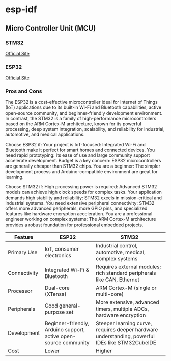 # esp-idf

## Micro Controller Unit (MCU)
### STM32
<a href="https://www.st.com/en/microcontrollers-microprocessors/stm32-32-bit-arm-cortex-mcus.html"> Official Site </a>

### ESP32
<a href="https://www.espressif.com/en/products/socs/esp32"> Official Site </a>

### Pros and Cons
The ESP32 is a cost-effective microcontroller ideal for Internet of Things (IoT) applications due to its built-in Wi-Fi and Bluetooth capabilities, active open-source community, and beginner-friendly development environment. In contrast, the STM32 is a family of high-performance microcontrollers based on the ARM Cortex-M architecture, known for its powerful processing, deep system integration, scalability, and reliability for industrial, automotive, and medical applications. 

Choose ESP32 if:
Your project is IoT-focused: Integrated Wi-Fi and Bluetooth make it perfect for smart homes and connected devices. 
You need rapid prototyping: Its ease of use and large community support accelerate development. 
Budget is a key concern: ESP32 microcontrollers are generally cheaper than STM32 chips. 
You are a beginner: The simpler development process and Arduino-compatible environment are great for learning. 

Choose STM32 if: 
High processing power is required: Advanced STM32 models can achieve high clock speeds for complex tasks. 
Your application demands high stability and reliability: STM32 excels in mission-critical and industrial systems. 
You need extensive peripheral connectivity: STM32 offers more advanced peripherals, more GPIO pins, and specialized features like hardware encryption acceleration. 
You are a professional engineer working on complex systems: The ARM Cortex-M architecture provides a robust foundation for professional embedded projects. 

<table>
  <thead>
    <tr>
      <th>Feature</th>
      <th>ESP32</th>
      <th>STM32</th>
    </tr>
  </thead>
  <tbody>
    <tr>
      <td>Primary Use</td>
      <td>IoT, consumer electronics</td>
      <td>Industrial control, automotive, medical, complex systems</td>
    </tr>
    <tr>
      <td>Connectivity</td>
      <td>Integrated Wi-Fi & Bluetooth</td>
      <td>Requires external modules; rich standard peripherals like CAN, Ethernet</td>
    </tr>
    <tr>
      <td>Processor</td>
      <td>Dual-core (XTensa)</td>
      <td>ARM Cortex-M (single or multi-core)</td>
    </tr>
    <tr>
      <td>Peripherals</td>
      <td>Good general-purpose set</td>
      <td>More extensive, advanced timers, multiple ADCs, hardware encryption</td>
    </tr>
    <tr>
      <td>Development</td>
      <td>Beginner-friendly, Arduino support, active open-source community</td>
      <td>Steeper learning curve, requires deeper hardware understanding, powerful IDEs like STM32CubeIDE</td>
    </tr>
    <tr>
      <td>Cost</td>
      <td>Lower</td>
      <td>Higher</td>
    </tr>
  </tbody>
</table>

